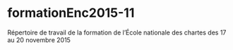# formationEnc2015-11
Répertoire de travail de la formation de l’École nationale des chartes des 17 au 20 novembre 2015
